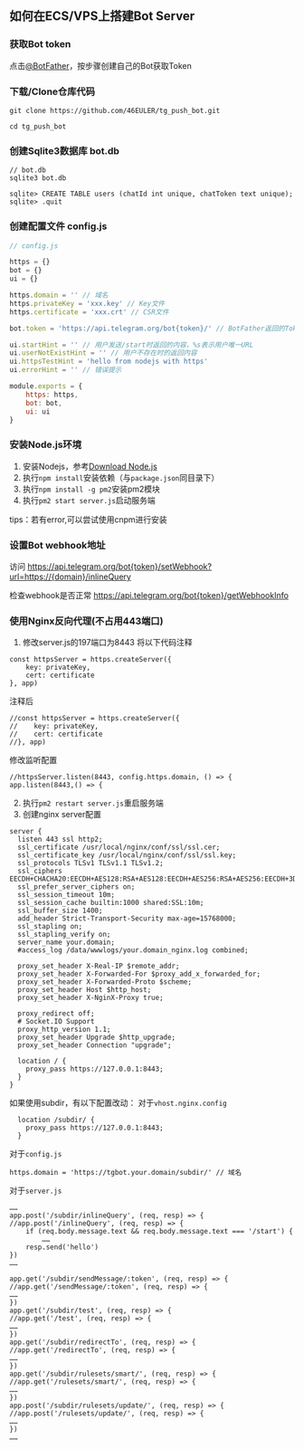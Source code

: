 ## 如何在ECS/VPS上搭建Bot Server

### 获取Bot token

点击[@BotFather](https://telegram.me/BotFather)，按步骤创建自己的Bot获取Token

### 下载/Clone仓库代码

```
git clone https://github.com/46EULER/tg_push_bot.git

cd tg_push_bot
```

### 创建Sqlite3数据库 bot.db

```
// bot.db
sqlite3 bot.db

sqlite> CREATE TABLE users (chatId int unique, chatToken text unique);
sqlite> .quit
```

### 创建配置文件 config.js

```js
// config.js

https = {}
bot = {}
ui = {}

https.domain = '' // 域名
https.privateKey = 'xxx.key' // Key文件
https.certificate = 'xxx.crt' // CSR文件

bot.token = 'https://api.telegram.org/bot{token}/' // BotFather返回的Token，以/结尾

ui.startHint = '' // 用户发送/start时返回的内容，%s表示用户唯一URL
ui.userNotExistHint = '' // 用户不存在时的返回内容
ui.httpsTestHint = 'hello from nodejs with https'
ui.errorHint = '' // 错误提示

module.exports = {
    https: https,
    bot: bot,
    ui: ui
}
```

### 安装Node.js环境

1. 安装Nodejs，参考[Download Node.js](https://nodejs.org/en/download/current/)
2. 执行``npm install``安装依赖（与``package.json``同目录下）
3. 执行``npm install -g pm2``安装pm2模块
4. 执行``pm2 start server.js``启动服务端

tips：若有error,可以尝试使用cnpm进行安装

### 设置Bot webhook地址

访问 https://api.telegram.org/bot{token}/setWebhook?url=https://{domain}/inlineQuery

检查webhook是否正常 https://api.telegram.org/bot{token}/getWebhookInfo

### 使用Nginx反向代理(不占用443端口)


1. 修改server.js的197端口为8443
将以下代码注释
```
const httpsServer = https.createServer({
    key: privateKey,
    cert: certificate
}, app)
```
注释后
```
//const httpsServer = https.createServer({
//    key: privateKey,
//    cert: certificate
//}, app)
```
修改监听配置
```
//httpsServer.listen(8443, config.https.domain, () => {
app.listen(8443,() => {
```

2. 执行``pm2 restart server.js``重启服务端
3. 创建nginx server配置
```
server {
  listen 443 ssl http2;
  ssl_certificate /usr/local/nginx/conf/ssl/ssl.cer;
  ssl_certificate_key /usr/local/nginx/conf/ssl/ssl.key;
  ssl_protocols TLSv1 TLSv1.1 TLSv1.2;
  ssl_ciphers EECDH+CHACHA20:EECDH+AES128:RSA+AES128:EECDH+AES256:RSA+AES256:EECDH+3DES:RSA+3DES:!MD5;
  ssl_prefer_server_ciphers on;
  ssl_session_timeout 10m;
  ssl_session_cache builtin:1000 shared:SSL:10m;
  ssl_buffer_size 1400;
  add_header Strict-Transport-Security max-age=15768000;
  ssl_stapling on;
  ssl_stapling_verify on;
  server_name your.domain;
  #access_log /data/wwwlogs/your.domain_nginx.log combined;
  
  proxy_set_header X-Real-IP $remote_addr;
  proxy_set_header X-Forwarded-For $proxy_add_x_forwarded_for;
  proxy_set_header X-Forwarded-Proto $scheme;
  proxy_set_header Host $http_host;
  proxy_set_header X-NginX-Proxy true;

  proxy_redirect off;
  # Socket.IO Support
  proxy_http_version 1.1;
  proxy_set_header Upgrade $http_upgrade;
  proxy_set_header Connection "upgrade";

  location / {
    proxy_pass https://127.0.0.1:8443;
  }
}
```

如果使用subdir，有以下配置改动：
对于``vhost.nginx.config``
```
  location /subdir/ {
    proxy_pass https://127.0.0.1:8443;
  }
```
对于``config.js``
```
https.domain = 'https://tgbot.your.domain/subdir/' // 域名
```
对于``server.js``
```
……
app.post('/subdir/inlineQuery', (req, resp) => {
//app.post('/inlineQuery', (req, resp) => {
    if (req.body.message.text && req.body.message.text === '/start') {
        ……
    resp.send('hello')
})
……

app.get('/subdir/sendMessage/:token', (req, resp) => {
//app.get('/sendMessage/:token', (req, resp) => {
……
})
app.get('/subdir/test', (req, resp) => {
//app.get('/test', (req, resp) => {
……
})
app.get('/subdir/redirectTo', (req, resp) => {
//app.get('/redirectTo', (req, resp) => {
……
})
app.get('/subdir/rulesets/smart/', (req, resp) => {
//app.get('/rulesets/smart/', (req, resp) => {
……
})
app.post('/subdir/rulesets/update/', (req, resp) => {
//app.post('/rulesets/update/', (req, resp) => {
……
})
……

```
